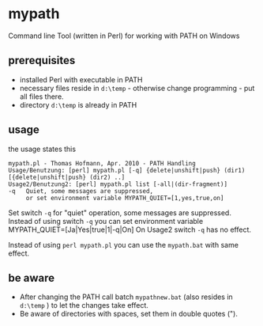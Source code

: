 # mypath
Command line Tool (written in Perl) for working with PATH on Windows

## prerequisites
* installed Perl with executable in PATH
* necessary files reside in `d:\temp` - otherwise change programming - put all files there.
* directory `d:\temp` is already in PATH

## usage
the usage states this
```
mypath.pl - Thomas Hofmann, Apr. 2010 - PATH Handling
Usage/Benutzung: [perl] mypath.pl [-q] {delete|unshift|push} (dir1) [{delete|unshift|push} (dir2) ..]
Usage2/Benutzung2: [perl] mypath.pl list [-all|(dir-fragment)]
-q   Quiet, some messages are suppressed,
     or set environment variable MYPATH_QUIET=[1,yes,true,on]
```
Set switch `-q` for "quiet" operation, some messages are suppressed.
Instead of using switch `-q` you can set environment variable MYPATH_QUIET=[Ja|Yes|true|1|-q|On]
On Usage2 switch `-q` has no effect.

Instead of using `perl mypath.pl` you can use the `mypath.bat` with same effect.

## be aware
* After changing the PATH call batch `mypathnew.bat` (also resides in `d:\temp` )
to let the changes take effect.
* Be aware of directories with spaces, set them in double quotes (").
